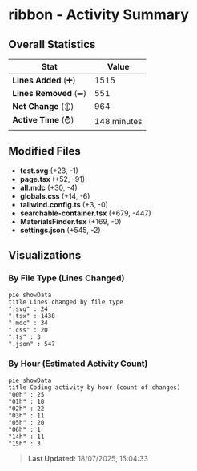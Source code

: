# ribbon - Activity Summary 

## Overall Statistics

| Stat                   | Value                                                             |
| ---------------------- | ----------------------------------------------------------------- |
| **Lines Added** (➕)   | 1515                                          |
| **Lines Removed** (➖) | 551                                        |
| **Net Change** (↕)    | 964                |
| **Active Time** (⌚)   | 148 minutes |


## Modified Files
- **test.svg** (+23, -1)
- **page.tsx** (+52, -91)
- **all.mdc** (+30, -4)
- **globals.css** (+14, -6)
- **tailwind.config.ts** (+3, -0)
- **searchable-container.tsx** (+679, -447)
- **MaterialsFinder.tsx** (+169, -0)
- **settings.json** (+545, -2)

## Visualizations

### By File Type (Lines Changed)

```mermaid
pie showData
title Lines changed by file type
".svg" : 24
".tsx" : 1438
".mdc" : 34
".css" : 20
".ts" : 3
".json" : 547
```

### By Hour (Estimated Activity Count)

```mermaid
pie showData
title Coding activity by hour (count of changes)
"00h" : 25
"01h" : 18
"02h" : 22
"03h" : 11
"05h" : 20
"06h" : 1
"14h" : 11
"15h" : 3
```


> **Last Updated:** 18/07/2025, 15:04:33